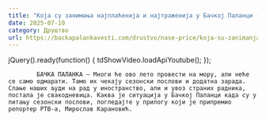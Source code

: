 ```yaml
---
title: "Која су занимања најплаћенија и најтраженија у Бачкој Паланци (ВИДЕО)"
date: 2025-07-10
category: Друштво
url: https://backapalankavesti.com/drustvo/nase-price/koja-su-zanimanja-najplacenija-i-najtrazenija-u-backoj-palanci-video/
---
```


jQuery().ready(function() {
                            tdShowVideo.loadApiYoutube(); 
                        });
                        
                    
            БАЧКА ПАЛАНКА – Многи ће ово лето провести на мору, али неће се само одмарати. Тамо их чекају сезонски послови и додатна зарада. Слање наших људи на рад у иностранство, али и увоз страних радника, постала је свакодневица. Каква је ситуација у Бачкој Паланци када су у питању сезонски послови, погледајте у прилогу који је припремио репортер РТВ-а, Мирослав Карановић.
